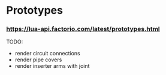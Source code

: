 # Prototypes

### https://lua-api.factorio.com/latest/prototypes.html

TODO:
- render circuit connections
- render pipe covers
- render inserter arms with joint
